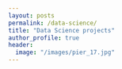 ```yaml
---
layout: posts
permalink: /data-science/
title: "Data Science projects"
author_profile: true
header:
  image: "/images/pier_17.jpg"
---
```



